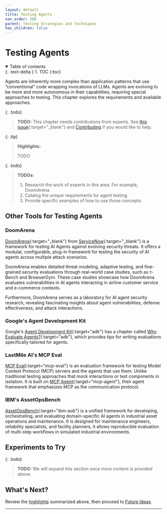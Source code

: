 ```yaml
---
layout: default
title: Testing Agents
nav_order: 360
parent: Testing Strategies and Techniques
has_children: false
---
```


# Testing Agents

<details open markdown="block">
  <summary>
    Table of contents
  </summary>
  {: .text-delta }
1. TOC
{:toc}
</details>

Agents are inherently more complex than application patterns that use &ldquo;conventional&rdquo; code wrapping invocations of LLMs. Agents are evolving to be more and more autonomous in their capabilities, requiring special approaches to testing. This chapter explores the requirements and available approaches.

{: .todo}
> **TODO:** This chapter needs contributions from experts. See [this issue](https://github.com/The-AI-Alliance/ai-application-testing/issues/39){:target="_blank"} and [Contributing]({{site.baseurl}}/contributing) if you would like to help.


<a id="highlights"></a>

{: .tip}
> **Highlights:**
>
> TODO



{: .todo}
> **TODOs:**
>
> 1. Research the work of experts in this area. For example, DoomArena.
> 1. Catalog the unique requirements for agent testing.
> 1. Provide specific examples of how to use those concepts.

<a id="other-tools"/>

## Other Tools for Testing Agents

### DoomArena

[DoomArena](https://servicenow.github.io/DoomArena/){:target="_blank"} from [ServiceNow](https://www.servicenow.com/){:target="_blank"} is a framework for testing AI Agents against evolving security threats. It offers a modular, configurable, plug-in framework for testing the security of AI agents across multiple attack scenarios.

DoomArena enables detailed threat modeling, adaptive testing, and fine-grained security evaluations through real-world case studies, such as τ-Bench and BrowserGym. These case studies showcase how DoomArena evaluates vulnerabilities in AI agents interacting in airline customer service and e-commerce contexts.

Furthermore, DoomArena serves as a laboratory for AI agent security research, revealing fascinating insights about agent vulnerabilities, defense effectiveness, and attack interactions.

### Google's Agent Development Kit

Google's [Agent Development Kit](https://google.github.io/adk-docs/){:target="adk"} has a chapter called [Why Evaluate Agents?](https://google.github.io/adk-docs/evaluate/){:target="adk"}, which provides tips for writing evaluations specifically tailored for agents.

### LastMile AI's MCP Eval

[MCP Eval](https://mcp-eval.ai/){:target="mcp-eval"} is an evaluation framework for testing Model Context Protocol (MCP) servers and the agents that use them. Unlike traditional testing approaches that mock interactions or test components in isolation. It is built on [MCP Agent](https://mcp-agent.com/){:target="mcp-agent"}, their agent framework that emphasizes MCP as the communication protocol.

### IBM's AssetOpsBench

[AssetOpsBench](https://github.com/IBM/AssetOpsBench){:target="ibm-aob"} is a unified framework for developing, orchestrating, and evaluating domain-specific AI agents in industrial asset operations and maintenance. It is designed for maintenance engineers, reliability specialists, and facility planners, it allows reproducible evaluation of multi-step workflows in simulated industrial environments.

## Experiments to Try

{: .todo}
> **TODO:** We will expand this section once more content is provided above.

## What's Next?

Review the [highlights](#highlights) summarized above, then proceed to [Future Ideas]({{site.baseurl}}/future-ideas/).

---
